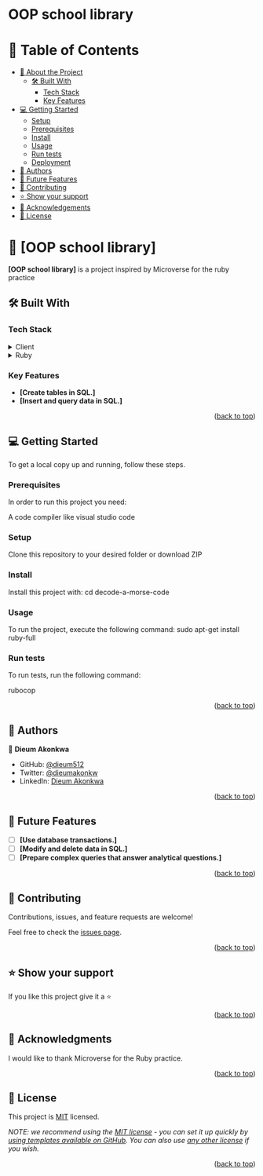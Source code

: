 # OOP school library

<a name="readme-top"></a>

# 📗 Table of Contents

- [📖 About the Project](#about-project)
  - [🛠 Built With](#built-with)
    - [Tech Stack](#tech-stack)
    - [Key Features](#key-features)
    <!-- - [🚀 Live Demo](#live-demo) -->
- [💻 Getting Started](#getting-started)
  - [Setup](#setup)
  - [Prerequisites](#prerequisites)
  - [Install](#install)
  - [Usage](#usage)
  - [Run tests](#run-tests)
  - [Deployment](#triangular_flag_on_post-deployment)
- [👥 Authors](#authors)
- [🔭 Future Features](#future-features)
- [🤝 Contributing](#contributing)
- [⭐️ Show your support](#support)
- [🙏 Acknowledgements](#acknowledgements)
- [📝 License](#license)

<!-- PROJECT DESCRIPTION -->

# 📖 [OOP school library] <a name="about-project"></a>

**[OOP school library]** is a project inspired by Microverse for the ruby practice

## 🛠 Built With <a name="built-with"></a>

### Tech Stack <a name="tech-stack"></a>

<details>
  <summary>Client</summary>
  <ul>
    <li><a href="https://reactjs.org/">React.js</a></li>
  </ul>
</details>
<!-- 
<details>
  <summary>Server</summary>
  <ul>
    <li><a href="https://sql.com/">SQL</a></li>
  </ul>
</details> -->

<details>
<summary>Ruby</summary>
  <ul>
    <li><a href="https://www.ruby-lang.org">Ruby</a></li>
  </ul>
</details>

<!-- Features -->

### Key Features <a name="key-features"></a>

- **[Create tables in SQL.]**
- **[Insert and query data in SQL.]**

<p align="right">(<a href="#readme-top">back to top</a>)</p>

<!-- LIVE DEMO -->
<!--
## 🚀 Live Demo <a name="live-demo"></a>

> Add a link to your deployed project.

- [Live Demo Link](<replace-with-your-deployment-URL>)

<p align="right">(<a href="#readme-top">back to top</a>)</p> -->

<!-- GETTING STARTED -->

## 💻 Getting Started <a name="getting-started"></a>

To get a local copy up and running, follow these steps.

### Prerequisites

In order to run this project you need:

A code compiler like visual studio code

### Setup

Clone this repository to your desired folder or download ZIP

### Install

Install this project with: cd decode-a-morse-code

### Usage

To run the project, execute the following command: sudo apt-get install ruby-full

### Run tests

To run tests, run the following command:

rubocop

<p align="right">(<a href="#readme-top">back to top</a>)</p>

<!-- AUTHORS -->

## 👥 Authors <a name="authors"></a>

👤 **Dieum Akonkwa**

- GitHub: [@dieum512](https://github.com/dieum512/)
- Twitter: [@dieumakonkw](https://twitter.com/dieumakonkw)
- LinkedIn: [Dieum Akonkwa](https://www.linkedin.com/in/dieum-akonkwa/)

<p align="right">(<a href="#readme-top">back to top</a>)</p>

<!-- FUTURE FEATURES -->

## 🔭 Future Features <a name="future-features"></a>

- [ ] **[Use database transactions.]**
- [ ] **[Modify and delete data in SQL.]**
- [ ] **[Prepare complex queries that answer analytical questions.]**

<p align="right">(<a href="#readme-top">back to top</a>)</p>

<!-- CONTRIBUTING -->

## 🤝 Contributing <a name="contributing"></a>

Contributions, issues, and feature requests are welcome!

Feel free to check the [issues page](https://github.com/dieum512/Vet-clinic/issues).

<p align="right">(<a href="#readme-top">back to top</a>)</p>

<!-- SUPPORT -->

## ⭐️ Show your support <a name="support"></a>

If you like this project give it a ⭐️

<p align="right">(<a href="#readme-top">back to top</a>)</p>

<!-- ACKNOWLEDGEMENTS -->

## 🙏 Acknowledgments <a name="acknowledgements"></a>

I would like to thank Microverse for the Ruby practice.

<p align="right">(<a href="#readme-top">back to top</a>)</p>

<!-- LICENSE -->

## 📝 License <a name="license"></a>

This project is [MIT](./LICENSE) licensed.

_NOTE: we recommend using the [MIT license](https://choosealicense.com/licenses/mit/) - you can set it up quickly by [using templates available on GitHub](https://docs.github.com/en/communities/setting-up-your-project-for-healthy-contributions/adding-a-license-to-a-repository). You can also use [any other license](https://choosealicense.com/licenses/) if you wish._

<p align="right">(<a href="#readme-top">back to top</a>)</p>
